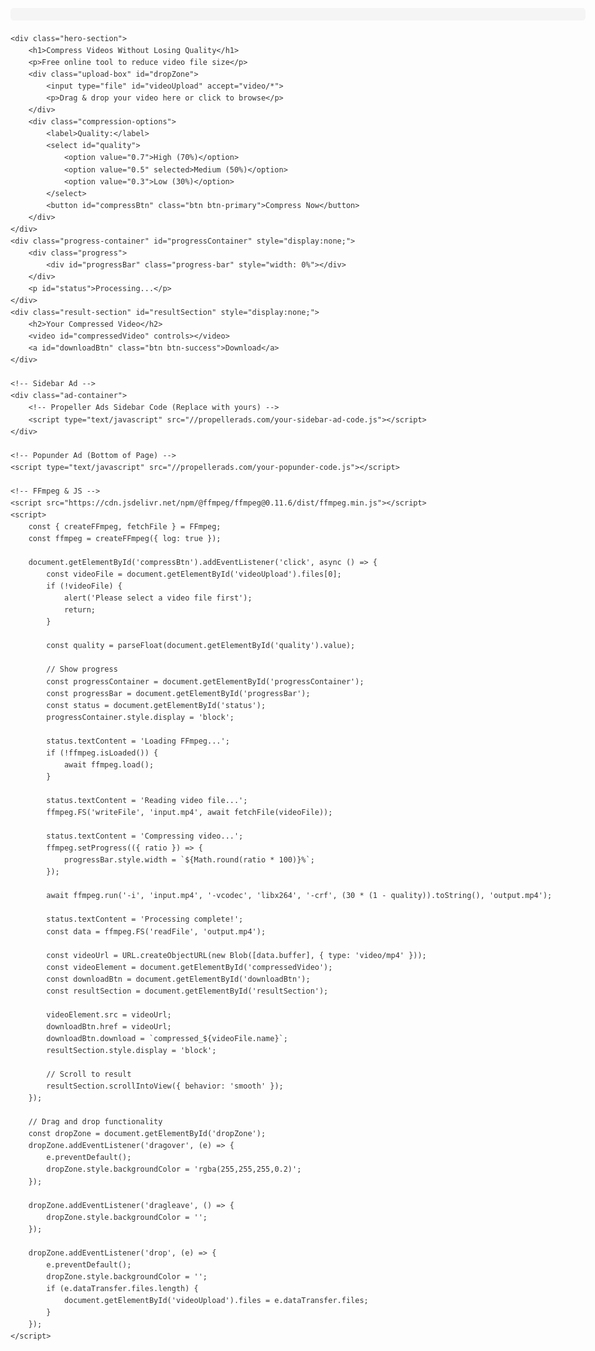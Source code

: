 <!DOCTYPE html>
<html lang="en">
<head>
    <meta charset="UTF-8">
    <meta name="viewport" content="width=device-width, initial-scale=1.0">
    <title>Free Video Compressor | Reduce Video Size Online</title>
    <meta name="description" content="Compress MP4, MOV, AVI videos online for free. Reduce video file size without losing quality. No registration needed.">
    <!-- Bootstrap CSS -->
    <link href="https://cdn.jsdelivr.net/npm/bootstrap@5.3.0/dist/css/bootstrap.min.css" rel="stylesheet">
    <style>
        body {
            font-family: 'Segoe UI', Tahoma, Geneva, Verdana, sans-serif;
            line-height: 1.6;
            color: #333;
            max-width: 1200px;
            margin: 0 auto;
            padding: 20px;
        }
        .hero-section {
            text-align: center;
            padding: 50px 20px;
            background: linear-gradient(135deg, #6e8efb, #a777e3);
            color: white;
            border-radius: 10px;
            margin-bottom: 30px;
        }
        .upload-box {
            border: 2px dashed #fff;
            padding: 40px;
            margin: 30px auto;
            max-width: 600px;
            cursor: pointer;
            transition: all 0.3s;
        }
        .upload-box:hover {
            background-color: rgba(255,255,255,0.1);
        }
        .compression-options {
            margin: 20px auto;
            max-width: 500px;
            display: flex;
            gap: 10px;
            justify-content: center;
            align-items: center;
            flex-wrap: wrap;
        }
        select, button {
            padding: 10px 15px;
            border-radius: 5px;
            border: none;
        }
        button {
            background-color: #4CAF50;
            color: white;
            cursor: pointer;
            transition: background-color 0.3s;
        }
        button:hover {
            background-color: #45a049;
        }
        .progress-container {
            max-width: 600px;
            margin: 30px auto;
        }
        .result-section {
            text-align: center;
            margin-top: 30px;
        }
        #compressedVideo {
            max-width: 100%;
            margin: 20px 0;
            border-radius: 5px;
            box-shadow: 0 4px 8px rgba(0,0,0,0.1);
        }
        @media (max-width: 768px) {
            .compression-options {
                flex-direction: column;
            }
        }
        /* Ad Container Styling */
        .ad-container {
            text-align: center;
            margin: 20px 0;
            padding: 10px;
            background: #f5f5f5;
            border-radius: 5px;
        }
    </style>
</head>
<body>
    <!-- Header Ad -->
    <div class="ad-container">
        <!-- Propeller Ads Header Code (Replace with yours) -->
        <script type="text/javascript" src="//propellerads.com/your-header-ad-code.js"></script>
    </div>

    <div class="hero-section">
        <h1>Compress Videos Without Losing Quality</h1>
        <p>Free online tool to reduce video file size</p>
        <div class="upload-box" id="dropZone">
            <input type="file" id="videoUpload" accept="video/*">
            <p>Drag & drop your video here or click to browse</p>
        </div>
        <div class="compression-options">
            <label>Quality:</label>
            <select id="quality">
                <option value="0.7">High (70%)</option>
                <option value="0.5" selected>Medium (50%)</option>
                <option value="0.3">Low (30%)</option>
            </select>
            <button id="compressBtn" class="btn btn-primary">Compress Now</button>
        </div>
    </div>
    <div class="progress-container" id="progressContainer" style="display:none;">
        <div class="progress">
            <div id="progressBar" class="progress-bar" style="width: 0%"></div>
        </div>
        <p id="status">Processing...</p>
    </div>
    <div class="result-section" id="resultSection" style="display:none;">
        <h2>Your Compressed Video</h2>
        <video id="compressedVideo" controls></video>
        <a id="downloadBtn" class="btn btn-success">Download</a>
    </div>

    <!-- Sidebar Ad -->
    <div class="ad-container">
        <!-- Propeller Ads Sidebar Code (Replace with yours) -->
        <script type="text/javascript" src="//propellerads.com/your-sidebar-ad-code.js"></script>
    </div>

    <!-- Popunder Ad (Bottom of Page) -->
    <script type="text/javascript" src="//propellerads.com/your-popunder-code.js"></script>

    <!-- FFmpeg & JS -->
    <script src="https://cdn.jsdelivr.net/npm/@ffmpeg/ffmpeg@0.11.6/dist/ffmpeg.min.js"></script>
    <script>
        const { createFFmpeg, fetchFile } = FFmpeg;
        const ffmpeg = createFFmpeg({ log: true });

        document.getElementById('compressBtn').addEventListener('click', async () => {
            const videoFile = document.getElementById('videoUpload').files[0];
            if (!videoFile) {
                alert('Please select a video file first');
                return;
            }

            const quality = parseFloat(document.getElementById('quality').value);
            
            // Show progress
            const progressContainer = document.getElementById('progressContainer');
            const progressBar = document.getElementById('progressBar');
            const status = document.getElementById('status');
            progressContainer.style.display = 'block';
            
            status.textContent = 'Loading FFmpeg...';
            if (!ffmpeg.isLoaded()) {
                await ffmpeg.load();
            }
            
            status.textContent = 'Reading video file...';
            ffmpeg.FS('writeFile', 'input.mp4', await fetchFile(videoFile));
            
            status.textContent = 'Compressing video...';
            ffmpeg.setProgress(({ ratio }) => {
                progressBar.style.width = `${Math.round(ratio * 100)}%`;
            });
            
            await ffmpeg.run('-i', 'input.mp4', '-vcodec', 'libx264', '-crf', (30 * (1 - quality)).toString(), 'output.mp4');
            
            status.textContent = 'Processing complete!';
            const data = ffmpeg.FS('readFile', 'output.mp4');
            
            const videoUrl = URL.createObjectURL(new Blob([data.buffer], { type: 'video/mp4' }));
            const videoElement = document.getElementById('compressedVideo');
            const downloadBtn = document.getElementById('downloadBtn');
            const resultSection = document.getElementById('resultSection');
            
            videoElement.src = videoUrl;
            downloadBtn.href = videoUrl;
            downloadBtn.download = `compressed_${videoFile.name}`;
            resultSection.style.display = 'block';
            
            // Scroll to result
            resultSection.scrollIntoView({ behavior: 'smooth' });
        });

        // Drag and drop functionality
        const dropZone = document.getElementById('dropZone');
        dropZone.addEventListener('dragover', (e) => {
            e.preventDefault();
            dropZone.style.backgroundColor = 'rgba(255,255,255,0.2)';
        });

        dropZone.addEventListener('dragleave', () => {
            dropZone.style.backgroundColor = '';
        });

        dropZone.addEventListener('drop', (e) => {
            e.preventDefault();
            dropZone.style.backgroundColor = '';
            if (e.dataTransfer.files.length) {
                document.getElementById('videoUpload').files = e.dataTransfer.files;
            }
        });
    </script>
</body>
</html>
